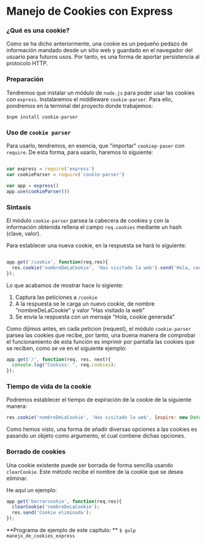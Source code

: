 # Manejo de Cookies con Express

### ¿Qué es una cookie?

Como se ha dicho anteriormente, una cookie es un pequeño pedazo de información mandado desde un sitio web y guardado en el navegador del usuario para futuros usos. Por tanto, es una forma de aportar persistencia al protocolo HTTP.

### Preparación

Tendremos que instalar un módulo de `node.js` para poder usar las cookies con `express`. Instalaremos el middleware `cookie-parser`. Para ello, pondremos en la terminal del proyecto donde trabajemos:

`$npm install cookie-parser`

### Uso de `cookie parser`

Para usarlo, tendremos, en esencia, que "importar" `cookiep-paser` con `require`. De esta forma, para usarlo, haremos lo siguiente:

```javascript

var express = require('express')
var cookieParser = require('cookie-parser')

var app = express()
app.use(cookieParser())
```

### Sintaxis

El módulo `cookie-parser` parsea la cabecera de cookies y con la información obtenida rellena el campo `req.cookies` mediante un hash (clave, valor).

Para establecer una nueva cookie, en la respuesta se hará lo siguiente:

```javascript

app.get('/cookie', function(req,res){
  res.cookie('nombreDeLaCookie', 'Has visitado la web').send('Hola, cookie generada');
});

```

Lo que acabamos de mostrar hace lo sigiente:
1. Captura las peticiones a `/cookie`
2. A la respuesta se le carga un nuevo cookie, de nombre "nombreDeLaCookie" y valor "Has visitado la web"
3. Se envía la respuesta con un mensaje "Hola, cookie generada"

Como dijimos antes, en cada peticion (request), el módulo `cookie-parser` parsea las cookies que recibe, por tanto, una buena manera de comprobar el funcionamiento de esta función es imprimir por pantalla las cookies que se reciben, como se ve en el siguiente ejemplo:

```javascript
app.get('/', function(req, res, next){
  console.log("Cookies: ", req.cookies);
});
```

### Tiempo de vida de la cookie

Podremos establecer el tiempo de expiración de la cookie de la siguiente manera:

```javascript
res.cookie('nombreDeLaCookie', 'Has visitado la web', {expire: new Date() + 9999});
```

Como hemos visto, una forma de añadir diversas opciones a las cookies es pasando un objeto como argumento, el cual contiene dichas opciones.

### Borrado de cookies

Una cookie existente puede ser borrada de forma sencilla usando `clearCookie`. Este método recibe el nombre de la cookie que se desea eliminar.

He aquí un ejemplo:

```javascript
app.get('borrarcookie', function(req,res){
  clearCookie('nombreDeLaCookie');
  res.send('Cookie eliminada');
});
```

**Programa de ejemplo de este capítulo: ** `$ gulp manejo_de_cookies_express`

